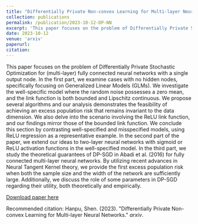 ```yaml
---
title: "Differentially Private Non-convex Learning for Multi-layer Neural Networks"
collection: publications
permalink: /publication/2023-10-12-DP-NN
excerpt: 'This paper focuses on the problem of Differentially Private Stochastic Optimization for (multi-layer) fully connected neural networks with a single output node.'
date: 2023-10-12
venue: 'arxiv'
paperurl: 
citation: 
---
```

This paper focuses on the problem of Differentially Private Stochastic Optimization for (multi-layer) fully connected neural networks with a single output node. In the first part, we examine cases with no hidden nodes, specifically focusing on Generalized Linear Models (GLMs). We investigate the well-specific model where the random noise possesses a zero mean, and the link function is both bounded and Lipschitz continuous. We propose several algorithms and our analysis demonstrates the feasibility of achieving an excess population risk that remains invariant to the data dimension. We also delve into the scenario involving the ReLU link function, and our findings mirror those of the bounded link function. We conclude this section by contrasting well-specified and misspecified models, using ReLU regression as a representative example.
In the second part of the paper, we extend our ideas to two-layer neural networks with sigmoid or ReLU activation functions in the well-specified model. In the third part, we study the theoretical guarantees of DP-SGD in Abadi et al. (2016) for fully connected multi-layer neural networks. By utilizing recent advances in Neural Tangent Kernel theory, we provide the first excess population risk when both the sample size and the width of the network are sufficiently large. Additionally, we discuss the role of some parameters in DP-SGD regarding their utility, both theoretically and empirically.

[Download paper here](http://hanpushen.github.io/files/DP-NN.pdf)

Recommended citation: Hanpu, Shen. (2023). "Differentially Private Non-convex Learning for Multi-layer Neural Networks." <i>arxiv</i>.